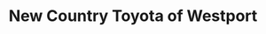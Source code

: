 ---
title: "New Country Toyota of Westport"
url: /westport/new-country-toyota-of-westport/
shop: Autohaus
---